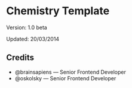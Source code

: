 # Chemistry Template

Version: 1.0 beta

Updated: 20/03/2014

## Credits

* @brainsapiens — Senior Frontend Developer
* @oskolsky — Senior Frontend Developer